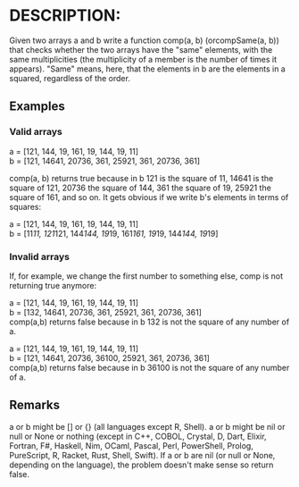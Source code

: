 # DESCRIPTION:
Given two arrays a and b write a function comp(a, b) (orcompSame(a, b)) that checks whether the two arrays have the "same" elements, with the same multiplicities (the multiplicity of a member is the number of times it appears). "Same" means, here, that the elements in b are the elements in a squared, regardless of the order.

## Examples
### Valid arrays  
a = [121, 144, 19, 161, 19, 144, 19, 11]   
b = [121, 14641, 20736, 361, 25921, 361, 20736, 361]  

comp(a, b) returns true because in b 121 is the square of 11, 14641 is the square of 121, 20736 the square of 144, 361 the square of 19, 25921 the square of 161, and so on. It gets obvious if we write b's elements in terms of squares:  

a = [121, 144, 19, 161, 19, 144, 19, 11]   
b = [11*11, 121*121, 144*144, 19*19, 161*161, 19*19, 144*144, 19*19]  

### Invalid arrays  
If, for example, we change the first number to something else, comp is not returning true anymore:

a = [121, 144, 19, 161, 19, 144, 19, 11]  
b = [132, 14641, 20736, 361, 25921, 361, 20736, 361]  
comp(a,b) returns false because in b 132 is not the square of any number of a.  

a = [121, 144, 19, 161, 19, 144, 19, 11]   
b = [121, 14641, 20736, 36100, 25921, 361, 20736, 361]  
comp(a,b) returns false because in b 36100 is not the square of any number of a.  

## Remarks
a or b might be [] or {} (all languages except R, Shell).
a or b might be nil or null or None or nothing (except in C++, COBOL, Crystal, D, Dart, Elixir, Fortran, F#, Haskell, Nim, OCaml, Pascal, Perl, PowerShell, Prolog, PureScript, R, Racket, Rust, Shell, Swift).
If a or b are nil (or null or None, depending on the language), the problem doesn't make sense so return false.